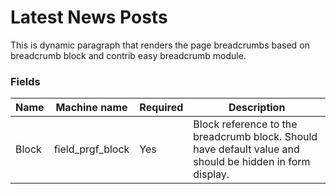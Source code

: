 # Latest News Posts

This is dynamic paragraph that renders the page breadcrumbs based on breadcrumb block and contrib easy breadcrumb module.


### Fields

| Name  | Machine name | Required | Description |
| ------------- | ------------- | ------------- | ------------- |
| Block | field\_prgf_block | Yes | Block reference to the breadcrumb block. Should have default value and should be hidden in form display. |
